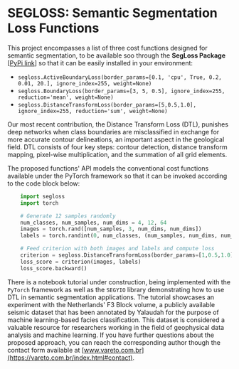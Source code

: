 # SEGLOSS: Semantic Segmentation Loss Functions

This project encompasses a list of three cost functions designed for semantic segmentation, to be available soo through the **SegLoss Package** [[PyPi link](https://pypi.org/project/openloss/)] so that it can be easily installed in your environment:

* ```segloss.ActiveBoundaryLoss(border_params=[0.1, 'cpu', True, 0.2, 0.01, 20.], ignore_index=255, weight=None)```
* ```segloss.BoundaryLoss(border_params=[3, 5, 0.5], ignore_index=255, reduction='mean', weight=None)``` 
* ```segloss.DistanceTransformLoss(border_params=[5,0.5,1.0], ignore_index=255, reduction='sum', weight=None)```

Our most recent contribution, the Distance Transform Loss (DTL), punishes deep networks when class boundaries are misclassified in exchange for more accurate contour delineations, an important aspect in the geological field.
DTL consists of four key steps: contour detection, distance transform mapping, pixel-wise multiplication, and the summation of all grid elements.

The proposed functions' API models the conventional cost functions available under the PyTorch framework so that it can be invoked according to the code block below:
```python
    import segloss
    import torch

    # Generate 12 samples randomly
    num_classes, num_samples, num_dims = 4, 12, 64
    images = torch.rand([num_samples, 3, num_dims, num_dims])
    labels = torch.randint(0, num_classes, (num_samples, num_dims, num_dims))

    # Feed criterion with both images and labels and compute loss
    criterion = segloss.DistanceTransformLoss(border_params=[1,0.5,1.0])
    loss_score = criterion(images, labels)
    loss_score.backward()
```

There is a notebook tutorial under construction, being implemented with the ```PyTorch``` framework as well as the ```SEGYIO``` library demonstrating how to use DTL in semantic segmentation applications. 
The tutorial showcases an experiment with the Netherlands' F3 Block volume, a publicly available seismic dataset that has been annotated by Yalaudah for the purpose of machine learning-based facies classification. This dataset is considered a valuable resource for researchers working in the field of geophysical data analysis and machine learning.
If you have further questions about the proposed approach, you can reach the corresponding author though the contact form available at [www.vareto.com.br](https://vareto.com.br/index.html#contact).
